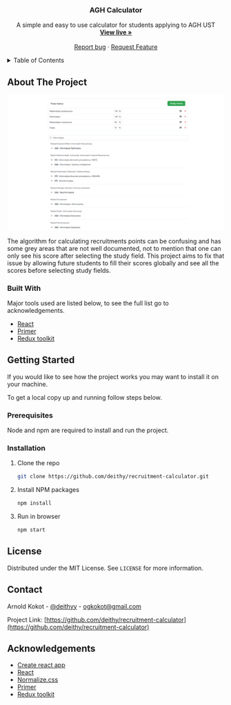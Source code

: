 <br />
<p align="center">

  <h3 align="center">AGH Calculator</h3>

  <p align="center">
    A simple and easy to use calculator for students applying to AGH UST
    <br />
    <a href="https://calc.deithy.me/" target="_blank"><strong>View live »</strong></a>
    <br />
    <br />
    <a href="https://github.com/deithy/recruitment-calculator/issues">Report bug</a>
    ·
    <a href="https://github.com/deithy/recruitment-calculator/issues">Request Feature</a>
  </p>
</p>

<!-- TABLE OF CONTENTS -->
<details>
  <summary>Table of Contents</summary>
  <ol>
    <li>
      <a href="#about-the-project">About The Project</a>
      <ul>
        <li><a href="#built-with">Built With</a></li>
      </ul>
    </li>
    <li>
      <a href="#getting-started">Getting Started</a>
      <ul>
        <li><a href="#prerequisites">Prerequisites</a></li>
        <li><a href="#installation">Installation</a></li>
      </ul>
    </li>
    <li><a href="#license">License</a></li>
    <li><a href="#contact">Contact</a></li>
    <li><a href="#acknowledgements">Acknowledgements</a></li>
  </ol>
</details>

## About The Project

[![Preview image](preview.png)](https://calc.deithy.me/)

The algorithm for calculating recruitments points can be confusing and has some grey areas that are not
well documented, not to mention that one can only see his score after selecting the study field. This
project aims to fix that issue by allowing future students to fill their scores globally and see
all the scores before selecting study fields.

### Built With

Major tools used are listed below, to see the full list go to acknowledgements.

- [React](https://reactjs.org/)
- [Primer](https://primer.style/)
- [Redux toolkit](https://redux-toolkit.js.org/)

## Getting Started

If you would like to see how the project works you may want to install it on your machine.

To get a local copy up and running follow steps below.

### Prerequisites

Node and npm are required to install and run the project.

### Installation

1. Clone the repo
   ```sh
   git clone https://github.com/deithy/recruitment-calculator.git
   ```
2. Install NPM packages
   ```sh
   npm install
   ```
3. Run in browser
   ```sh
   npm start
   ```

## License

Distributed under the MIT License. See `LICENSE` for more information.

## Contact

Arnold Kokot - [@deithyy](https://twitter.com/deithyy) - ogkokot@gmail.com

Project Link: [https://github.com/deithy/recruitment-calculator](https://github.com/deithy/recruitment-calculator)

## Acknowledgements

- [Create react app](https://create-react-app.dev/)
- [React](https://reactjs.org/)
- [Normalize.css](https://shields.io)
- [Primer](https://primer.style/)
- [Redux toolkit](https://redux-toolkit.js.org/)
